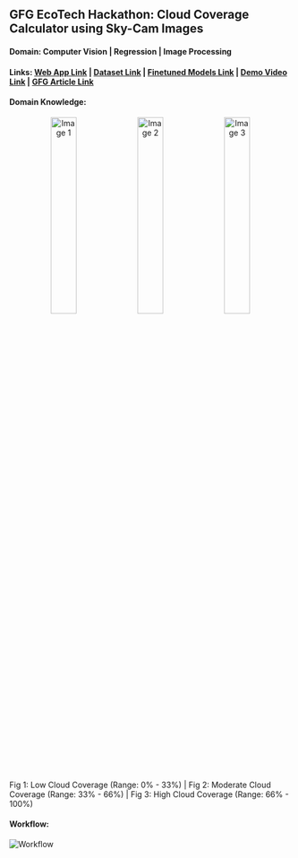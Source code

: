## GFG EcoTech Hackathon: Cloud Coverage Calculator using Sky-Cam Images

#### Domain: Computer Vision | Regression | Image Processing

#### Links: [Web App Link](https://huggingface.co/spaces/mykeysid10/gradio-cloud-coverage)  |  [Dataset Link](https://huggingface.co/spaces/mykeysid10/gradio-cloud-coverage)  |  [Finetuned Models Link](https://drive.google.com/file/d/1NyhuqLyiHzXft6227LD3uJyahVgDb0Pe/view?usp=sharing)  |  [Demo Video Link](https://drive.google.com/file/d/15v7tcVPIfufBPIHRFPikgeC232s7MN3h/view?usp=sharing)  |  [GFG Article Link](https://drive.google.com/file/d/15v7tcVPIfufBPIHRFPikgeC232s7MN3h/view?usp=sharing)

#### Domain Knowledge: 

<div align="center">
  <img src="https://raw.githubusercontent.com/mykeysid10/EcoTech-Data-Science-GfG-Hackathon-Cloud-Coverage-Calculator/main/Sample_UI_Test_Set/low/20160826164000.raw.jpg" width="30%" alt="Image 1">
  <img src="https://raw.githubusercontent.com/mykeysid10/EcoTech-Data-Science-GfG-Hackathon-Cloud-Coverage-Calculator/main/Sample_UI_Test_Set/moderate/20160304123000.raw.jpg" width="30%" alt="Image 2">
  <img src="https://raw.githubusercontent.com/mykeysid10/EcoTech-Data-Science-GfG-Hackathon-Cloud-Coverage-Calculator/main/Sample_UI_Test_Set/high/20210705150000.raw.jpg" width="30%" alt="Image 3">
</div>

Fig 1: Low Cloud Coverage (Range: 0% - 33%) | Fig 2: Moderate Cloud Coverage (Range: 33% - 66%) | Fig 3: High Cloud Coverage (Range: 66% - 100%)</p>

#### Workflow: 

![Workflow](https://raw.githubusercontent.com/mykeysid10/EcoTech-Data-Science-GfG-Hackathon-Cloud-Coverage-Calculator/main/Images/System_Architecture.png)
